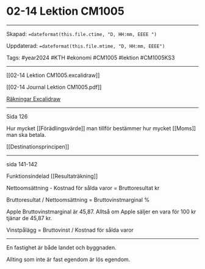 # 02-14 Lektion CM1005

---
Skapad: `=dateformat(this.file.ctime, "D, HH:mm, EEEE ")`

Uppdaterad: `=dateformat(this.file.mtime, "D, HH:mm, EEEE")`

Tags: #year2024 #KTH #ekonomi #CM1005 #lektion #CM1005KS3

---

[[02-14 Lektion CM1005.excalidraw]]

[[02-14 Journal Lektion CM1005.pdf]]

[Räkningar Excalidraw](https://drive.google.com/file/d/1KM2Ivq2Um6gvVRlxq6SZPMXhqGl9bhrc/view?usp=drive_link)

---
Sida 126

Hur mycket [[Förädlingsvärde]] man tillför bestämmer hur mycket [[Moms]] man ska betala.

[[Destinationsprincipen]]

---
sida 141-142

Funktionsindelad [[Resultaträkning]]

Nettoomsättning - Kostnad för sålda varor = Bruttoresultat kr

Bruttoresultat / Nettoomsättning = Bruttovinstmarginal %

Apple Bruttovinstmarginal är 45,87. Alltså om Apple säljer en vara för 100 kr tjänar de 45,87 kr.

Vinstpålägg = Bruttovinst / Kostnad för sålda varor

---
En fastighet är både landet och byggnaden.

Allting som inte är fast egendom är lös egendom.
